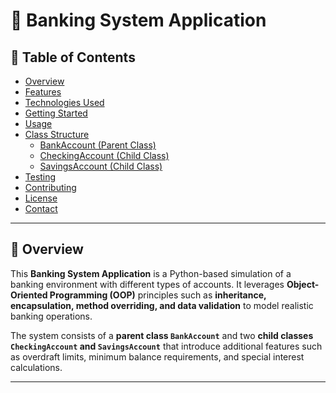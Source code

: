 # 🏦 Banking System Application  

## 📖 Table of Contents

- [Overview](#-overview)  
- [Features](#-features)  
- [Technologies Used](#-technologies-used)  
- [Getting Started](#-getting-started)  
- [Usage](#-usage)  
- [Class Structure](#-class-structure)  
  - [BankAccount (Parent Class)](#bankaccount-parent-class)  
  - [CheckingAccount (Child Class)](#checkingaccount-child-class)  
  - [SavingsAccount (Child Class)](#savingsaccount-child-class)  
- [Testing](#-testing)  
- [Contributing](#-contributing)  
- [License](#-license)  
- [Contact](#-contact)  

---

## 🌟 Overview  

This **Banking System Application** is a Python-based simulation of a banking environment with different types of accounts. It leverages **Object-Oriented Programming (OOP)** principles such as **inheritance, encapsulation, method overriding, and data validation** to model realistic banking operations.

The system consists of a **parent class `BankAccount`** and two **child classes `CheckingAccount` and `SavingsAccount`** that introduce additional features such as overdraft limits, minimum balance requirements, and special interest calculations.

---

